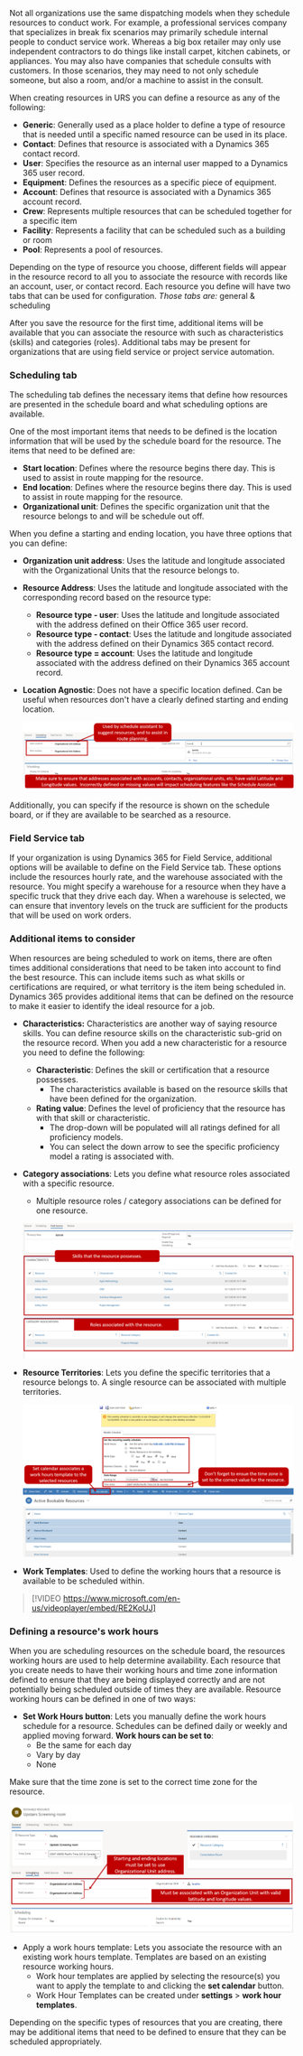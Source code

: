 Not all organizations use the same dispatching models when they schedule resources to conduct work. For example, a professional services company that specializes in break fix scenarios may primarily schedule internal people to conduct service work. Whereas a big box retailer may only use independent contractors to do things like install carpet, kitchen
cabinets, or appliances. You may also have companies that schedule consults with customers. In those scenarios, they may need to not only schedule someone, but also a room, and/or a machine to assist in the consult.

When creating resources in URS you can define a resource as any of the following:

-   **Generic**: Generally used as a place holder to define a type of resource that is needed until a specific named  resource can be used in its place.
-   **Contact**: Defines that resource is associated with a Dynamics 365 contact record.
-   **User**: Specifies the resource as an internal user mapped to a Dynamics 365 user record.
-   **Equipment**: Defines the resources as a specific piece of equipment.
-   **Account**: Defines that resource is associated with a Dynamics 365 account record.
-   **Crew**: Represents multiple resources that can be scheduled together for a specific item
-   **Facility**: Represents a facility that can be scheduled such as a building or room
-   **Pool**: Represents a pool of resources.

Depending on the type of resource you choose, different fields will appear in the resource record to all you to associate the resource with records like an account, user, or contact record. Each resource you define will have two tabs that can be used for configuration. *Those tabs are:* general & scheduling

After you save the resource for the first time, additional items will be available that you can associate the resource with such as characteristics (skills) and categories (roles). Additional tabs may be present for organizations that are using field service or project service automation.

### Scheduling tab

The scheduling tab defines the necessary items that define how resources are presented in the schedule board and what scheduling options are available.

One of the most important items that needs to be defined is the location information that will be used by the schedule board for the resource. The items that need to be defined are:

-   **Start location**: Defines where the resource begins there day. This is used to assist in route mapping for the resource.
-   **End location**: Defines where the resource begins there day. This is used to assist in route mapping for the resource.
-   **Organizational unit**: Defines the specific organization unit that the resource belongs to and will be schedule out off.

When you define a starting and ending location, you have three options that you can define:

-   **Organization unit address**: Uses the latitude and longitude associated with the Organizational Units that the resource belongs to.
-   **Resource Address**: Uses the latitude and longitude associated with the corresponding record based on the resource type:
    -   **Resource type - user**: Uses the latitude and longitude associated with the address defined on their Office 365 user record.
    -   **Resource type - contact**: Uses the latitude and longitude associated with the address defined on their Dynamics 365 contact record.
    -   **Resource type = account**: Uses the latitude and longitude associated with the address defined on their Dynamics 365 account record.

-   **Location Agnostic**: Does not have a specific location defined. Can be useful when resources don't have a clearly defined starting and ending location.

    ![Scheduling Tab Window](../media/URS-Unit3-1.png)

Additionally, you can specify if the resource is shown on the schedule board, or if they are available to be searched as a resource.

### Field Service tab

If your organization is using Dynamics 365 for Field Service, additional options will be available to define on the Field Service tab. These options include the resources hourly rate, and the warehouse associated with the resource. You might specify a warehouse for a resource when they have a specific truck that they drive each day. When a warehouse is
selected, we can ensure that inventory levels on the truck are sufficient for the products that will be used on work orders.

### Additional items to consider

When resources are being scheduled to work on items, there are often times additional considerations that need to be taken into account to find the best resource. This can include items such as what skills or certifications are required, or what territory is the item being scheduled in. Dynamics 365 provides additional items that can be defined
on the resource to make it easier to identify the ideal resource for a job.

-   **Characteristics:** Characteristics are another way of saying resource skills. You can define resource skills on the characteristic sub-grid on the resource record. When you add a new characteristic for a resource you need to define the following:
    -   **Characteristic**: Defines the skill or certification that a resource possesses.
        -   The characteristics available is based on the resource skills that have been defined for the organization.
    -   **Rating value**: Defines the level of proficiency that the resource has with that skill or characteristic.
        -   The drop-down will be populated will all ratings defined for all proficiency models.
        -   You can select the down arrow to see the specific proficiency model a rating is associated with.
-   **Category associations**: Lets you define what resource roles associated with a specific resource.
    -   Multiple resource roles / category associations can be defined for one resource.

    ![Field Service Tab Window](../media/URS-Unit3-2.png)

-   **Resource Territories**: Lets you define the specific territories that a resource belongs to. A single resource can be associated with multiple territories.

    ![Set Calendar Associates](../media/URS-Unit3-3.png)

-   **Work Templates**: Used to define the working hours that a resource is available to be scheduled within.

> [!VIDEO https://www.microsoft.com/en-us/videoplayer/embed/RE2KoUJ]

### Defining a resource's work hours

When you are scheduling resources on the schedule board, the resources working hours are used to help determine availability. Each resource that you create needs to have their working hours and time zone information defined to ensure that they are being displayed correctly and are not potentially being scheduled outside of times they are available. Resource working hours can be defined in one of two ways:

-   **Set Work Hours button**: Lets you manually define the work hours schedule for a resource. Schedules can be defined daily or weekly and applied moving forward.
    **Work hours can be set to**:
    -   Be the same for each day
    -   Vary by day
    -   None

Make sure that the time zone is set to the correct time zone for the resource.

![Additional Resource Territories](../media/URS-Unit4-1.png)

-   Apply a work hours template: Lets you associate the resource with an existing work hours template. Templates are based on an existing resource working hours.
    -   Work hour templates are applied by selecting the resource(s) you want to apply the template to and clicking the **set calendar** button.
    -   Work Hour Templates can be created under **settings** \> **work hour templates**.

Depending on the specific types of resources that you are creating, there may be additional items that need to be defined to ensure that they can be scheduled appropriately.

